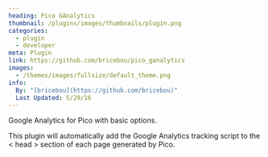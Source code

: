 ```yaml
---
heading: Pico GAnalytics
thumbnail: /plugins/images/thumbnails/plugin.png
categories:
  - plugin
  - developer
meta: Plugin
link: https://github.com/bricebou/pico_ganalytics
images:
  - /themes/images/fullsize/default_theme.png
info:
  By: "[bricebou](https://github.com/bricebou)"
  Last Updated: 5/29/16
---
```

Google Analytics for Pico with basic options.

This plugin will automatically add the Google Analytics tracking script to the < head > section of each page generated by Pico.
